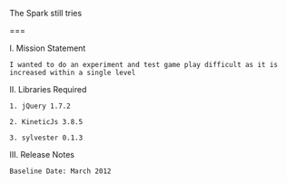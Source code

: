 The Spark still tries

===

I. Mission Statement

	I wanted to do an experiment and test game play difficult as it is increased within a single level

II. Libraries Required

	1. jQuery 1.7.2
	
	2. KineticJs 3.8.5

	3. sylvester 0.1.3

III. Release Notes

	Baseline Date: March 2012
